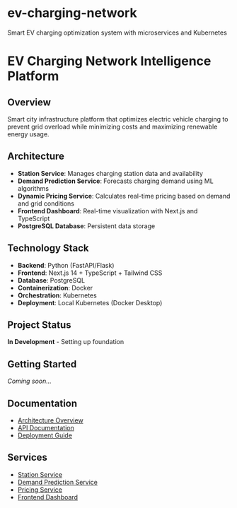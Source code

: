 # ev-charging-network
Smart EV charging optimization system with microservices and Kubernetes
# EV Charging Network Intelligence Platform

## Overview
Smart city infrastructure platform that optimizes electric vehicle charging to prevent grid overload while minimizing costs and maximizing renewable energy usage.

## Architecture
- **Station Service**: Manages charging station data and availability
- **Demand Prediction Service**: Forecasts charging demand using ML algorithms  
- **Dynamic Pricing Service**: Calculates real-time pricing based on demand and grid conditions
- **Frontend Dashboard**: Real-time visualization with Next.js and TypeScript
- **PostgreSQL Database**: Persistent data storage

## Technology Stack
- **Backend**: Python (FastAPI/Flask)
- **Frontend**: Next.js 14 + TypeScript + Tailwind CSS
- **Database**: PostgreSQL
- **Containerization**: Docker
- **Orchestration**: Kubernetes
- **Deployment**: Local Kubernetes (Docker Desktop)

## Project Status
**In Development** - Setting up foundation

## Getting Started
*Coming soon...*

## Documentation
- [Architecture Overview](docs/architecture/README.md)
- [API Documentation](docs/api/README.md)
- [Deployment Guide](docs/deployment.md)

## Services
- [Station Service](services/station/README.md)
- [Demand Prediction Service](services/demand/README.md)
- [Pricing Service](services/pricing/README.md)
- [Frontend Dashboard](services/frontend/README.md)
